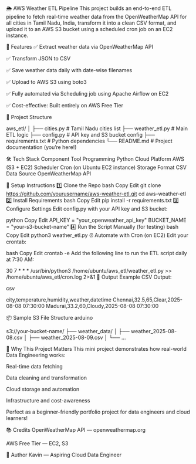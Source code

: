 🌦️ AWS Weather ETL Pipeline
This project builds an end-to-end ETL pipeline to fetch real-time weather data from the OpenWeatherMap API for all cities in Tamil Nadu, India, transform it into a clean CSV format, and upload it to an AWS S3 bucket using a scheduled cron job on an EC2 instance.

🚀 Features
✅ Extract weather data via OpenWeatherMap API

✅ Transform JSON to CSV

✅ Save weather data daily with date-wise filenames

✅ Upload to AWS S3 using boto3

✅ Fully automated via Scheduling job using Apache Airflow on EC2

✅ Cost-effective: Built entirely on AWS Free Tier

📁 Project Structure

aws_etl/
│
├── cities.py             # Tamil Nadu cities list
├── weather_etl.py        # Main ETL logic
├── config.py             # API key and S3 bucket config
├── requirements.txt      # Python dependencies
└── README.md             # Project documentation (you’re here!)


🛠️ Tech Stack
Component	Tool
Programming	Python
Cloud Platform	AWS (S3 + EC2)
Scheduler	Cron (on Ubuntu EC2 instance)
Storage Format	CSV
Data Source	OpenWeatherMap API

🧩 Setup Instructions
1️⃣ Clone the Repo
bash
Copy
Edit
git clone https://github.com/yourusername/aws-weather-etl.git
cd aws-weather-etl
2️⃣ Install Requirements
bash
Copy
Edit
pip install -r requirements.txt
3️⃣ Configure Settings
Edit config.py with your API key and S3 bucket:

python
Copy
Edit
API_KEY = "your_openweather_api_key"
BUCKET_NAME = "your-s3-bucket-name"
4️⃣ Run the Script Manually (for testing)
bash
Copy
Edit
python3 weather_etl.py
⏰ Automate with Cron (on EC2)
Edit your crontab:

bash
Copy
Edit
crontab -e
Add the following line to run the ETL script daily at 7:30 AM:


30 7 * * * /usr/bin/python3 /home/ubuntu/aws_etl/weather_etl.py >> /home/ubuntu/aws_etl/cron.log 2>&1
🧪 Output Example
CSV Output:

csv

city,temperature,humidity,weather,datetime
Chennai,32.5,65,Clear,2025-08-08 07:30:00
Madurai,33.2,60,Cloudy,2025-08-08 07:30:00


📦 Sample S3 File Structure
arduino

s3://your-bucket-name/
├── weather_data/
│   ├── weather_2025-08-08.csv
│   ├── weather_2025-08-09.csv
│   └── ...


📌 Why This Project Matters
This mini project demonstrates how real-world Data Engineering works:

Real-time data fetching

Data cleaning and transformation

Cloud storage and automation

Infrastructure and cost-awareness

Perfect as a beginner-friendly portfolio project for data engineers and cloud learners!

📚 Credits
OpenWeatherMap API — openweathermap.org

AWS Free Tier — EC2, S3

🙌 Author
Kavin — Aspiring Cloud Data Engineer
